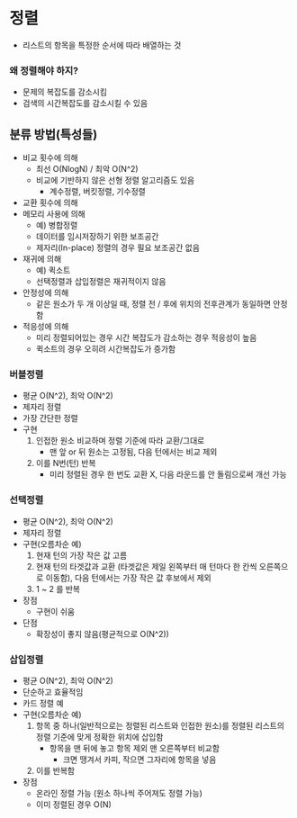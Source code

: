# 정렬
- 리스트의 항목을 특정한 순서에 따라 배열하는 것

### 왜 정렬해야 하지?
- 문제의 복잡도를 감소시킴
- 검색의 시간복잡도를 감소시킬 수 있음

## 분류 방법(특성들)
- 비교 횟수에 의해
    - 최선 O(NlogN) / 최악 O(N^2)
    - 비교에 기반하지 않은 선형 정렬 알고리즘도 있음
        - 계수정렬, 버킷정렬, 기수정렬
- 교환 횟수에 의해
- 메모리 사용에 의해
    - 예) 병합정렬
    - 데이터를 임시저장하기 위한 보조공간
    - 제자리(In-place) 정렬의 경우 필요 보조공간 없음
- 재귀에 의해
    - 예) 퀵소트
    - 선택정렬과 삽입정렬은 재귀적이지 않음
- 안정성에 의해
    - 같은 원소가 두 개 이상일 때, 정렬 전 / 후에 위치의 전후관계가 동일하면 안정함 
- 적응성에 의해
    - 미리 정렬되어있는 경우 시간 복잡도가 감소하는 경우 적응성이 높음
    - 퀵소트의 경우 오히려 시간복잡도가 증가함 

### 버블정렬
- 평균 O(N^2), 최악 O(N^2)
- 제자리 정렬
- 가장 간단한 정렬
- 구현
    1. 인접한 원소 비교하며 정렬 기준에 따라 교환/그대로 
        - 맨 앞 or 뒤 원소는 고정됨, 다음 턴에서는 비교 제외
    2. 이를 N번(턴) 반복
        - 미리 정렬된 경우 한 번도 교환 X, 다음 라운드를 안 돌림으로써 개선 가능

### 선택정렬
- 평균 O(N^2), 최악 O(N^2)
- 제자리 정렬
- 구현(오름차순 예)
    1. 현재 턴의 가장 작은 값 고름
    2. 현재 턴의 타겟값과 교환 (타겟값은 제일 왼쪽부터 매 턴마다 한 칸씩 오른쪽으로 이동함), 다음 턴에서는 가장 작은 값 후보에서 제외
    3. 1 ~ 2 를 반복
- 장점
    - 구현이 쉬움
- 단점
    - 확장성이 좋지 않음(평균적으로 O(N^2))

### 삽입정렬
- 평균 O(N^2), 최악 O(N^2)
- 단순하고 효율적임
- 카드 정렬 예 
- 구현(오름차순 예)
    1. 항목 중 하나(일반적으로는 정렬된 리스트와 인접한 원소)를 정렬된 리스트의 정렬 기준에 맞게 정확한 위치에 삽입함
        - 항목을 맨 뒤에 놓고 항목 제외 맨 오른쪽부터 비교함
            - 크면 땡겨서 카피, 작으면 그자리에 항목을 넣음
    2. 이를 반복함
- 장점
    - 온라인 정렬 가능 (원소 하나씩 주어져도 정렬 가능)
    - 이미 정렬된 경우 O(N)
